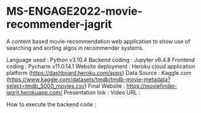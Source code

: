 # MS-ENGAGE2022-movie-recommender-jagrit
A content based ​movie-recommendation web application to show use of searching and sorting algos in recommender systems.

Language used : Python v3.10.4
Backend coding : Jupyter v6.4.8
Frontend coding : Pycharm v11.0.14.1
Website deployment : Heroku cloud application platform (https://dashboard.heroku.com/apps)
Data Source : Kaggle.com (https://www.kaggle.com/datasets/tmdb/tmdb-movie-metadata?select=tmdb_5000_movies.csv)
Final Website : https://moviefinder-jagrit.herokuapp.com/
Presentation link : 
Video URL : 

How to execute the backend code : 

